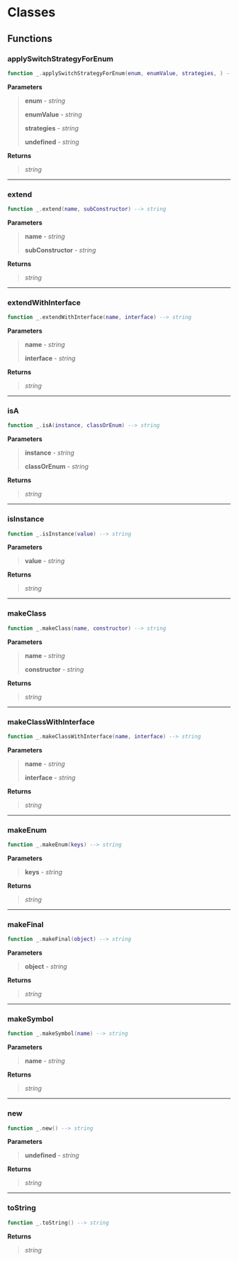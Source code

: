 
# Classes



## Functions

### applySwitchStrategyForEnum 

```lua
function _.applySwitchStrategyForEnum(enum, enumValue, strategies, ) --> string
```


**Parameters**

> __enum__ - _string_
>
> __enumValue__ - _string_
>
> __strategies__ - _string_
>
> __undefined__ - _string_
>

**Returns**


> _string_

---

### extend 

```lua
function _.extend(name, subConstructor) --> string
```


**Parameters**

> __name__ - _string_
>
> __subConstructor__ - _string_
>

**Returns**


> _string_

---

### extendWithInterface 

```lua
function _.extendWithInterface(name, interface) --> string
```


**Parameters**

> __name__ - _string_
>
> __interface__ - _string_
>

**Returns**


> _string_

---

### isA 

```lua
function _.isA(instance, classOrEnum) --> string
```


**Parameters**

> __instance__ - _string_
>
> __classOrEnum__ - _string_
>

**Returns**


> _string_

---

### isInstance 

```lua
function _.isInstance(value) --> string
```


**Parameters**

> __value__ - _string_
>

**Returns**


> _string_

---

### makeClass 

```lua
function _.makeClass(name, constructor) --> string
```


**Parameters**

> __name__ - _string_
>
> __constructor__ - _string_
>

**Returns**


> _string_

---

### makeClassWithInterface 

```lua
function _.makeClassWithInterface(name, interface) --> string
```


**Parameters**

> __name__ - _string_
>
> __interface__ - _string_
>

**Returns**


> _string_

---

### makeEnum 

```lua
function _.makeEnum(keys) --> string
```


**Parameters**

> __keys__ - _string_
>

**Returns**


> _string_

---

### makeFinal 

```lua
function _.makeFinal(object) --> string
```


**Parameters**

> __object__ - _string_
>

**Returns**


> _string_

---

### makeSymbol 

```lua
function _.makeSymbol(name) --> string
```


**Parameters**

> __name__ - _string_
>

**Returns**


> _string_

---

### new 

```lua
function _.new() --> string
```


**Parameters**

> __undefined__ - _string_
>

**Returns**


> _string_

---

### toString 

```lua
function _.toString() --> string
```


**Returns**


> _string_

